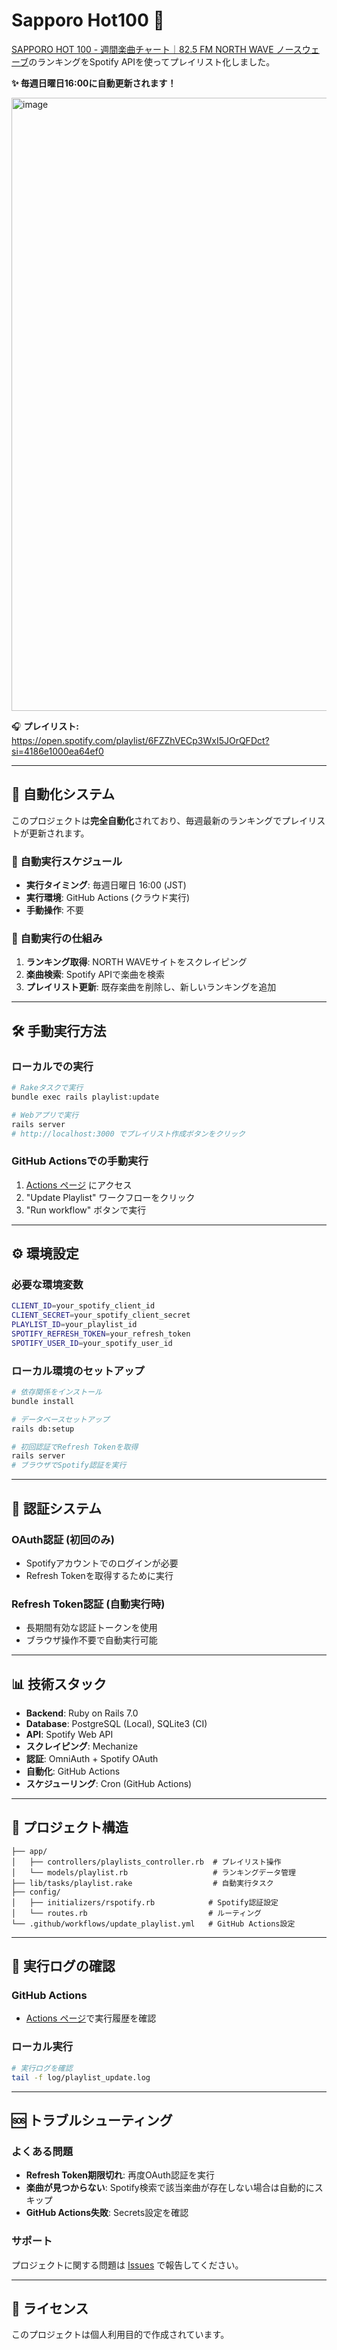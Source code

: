 # Sapporo Hot100 🎵

[SAPPORO HOT 100 - 週間楽曲チャート｜82.5 FM NORTH WAVE ノースウェーブ](https://www.fmnorth.co.jp/hot100/)のランキングをSpotify APIを使ってプレイリスト化しました。

**✨ 毎週日曜日16:00に自動更新されます！**

<img width="981" alt="image" src="https://user-images.githubusercontent.com/69446373/220035413-d0af20c1-906f-482a-802c-24985f1e6efe.png">

🎧 **プレイリスト:** https://open.spotify.com/playlist/6FZZhVECp3WxI5JOrQFDct?si=4186e1000ea64ef0

---

## 🚀 自動化システム

このプロジェクトは**完全自動化**されており、毎週最新のランキングでプレイリストが更新されます。

### 📅 自動実行スケジュール
- **実行タイミング**: 毎週日曜日 16:00 (JST)
- **実行環境**: GitHub Actions (クラウド実行)
- **手動操作**: 不要

### 🔧 自動実行の仕組み
1. **ランキング取得**: NORTH WAVEサイトをスクレイピング
2. **楽曲検索**: Spotify APIで楽曲を検索
3. **プレイリスト更新**: 既存楽曲を削除し、新しいランキングを追加

---

## 🛠️ 手動実行方法

### ローカルでの実行
```bash
# Rakeタスクで実行
bundle exec rails playlist:update

# Webアプリで実行
rails server
# http://localhost:3000 でプレイリスト作成ボタンをクリック
```

### GitHub Actionsでの手動実行
1. [Actions ページ](https://github.com/garammasala29/sapporo-hot100/actions) にアクセス
2. "Update Playlist" ワークフローをクリック  
3. "Run workflow" ボタンで実行

---

## ⚙️ 環境設定

### 必要な環境変数
```bash
CLIENT_ID=your_spotify_client_id
CLIENT_SECRET=your_spotify_client_secret
PLAYLIST_ID=your_playlist_id
SPOTIFY_REFRESH_TOKEN=your_refresh_token
SPOTIFY_USER_ID=your_spotify_user_id
```

### ローカル環境のセットアップ
```bash
# 依存関係をインストール
bundle install

# データベースセットアップ
rails db:setup

# 初回認証でRefresh Tokenを取得
rails server
# ブラウザでSpotify認証を実行
```

---

## 🔐 認証システム

### OAuth認証 (初回のみ)
- Spotifyアカウントでのログインが必要
- Refresh Tokenを取得するために実行

### Refresh Token認証 (自動実行時)
- 長期間有効な認証トークンを使用
- ブラウザ操作不要で自動実行可能

---

## 📊 技術スタック

- **Backend**: Ruby on Rails 7.0
- **Database**: PostgreSQL (Local), SQLite3 (CI)
- **API**: Spotify Web API
- **スクレイピング**: Mechanize
- **認証**: OmniAuth + Spotify OAuth
- **自動化**: GitHub Actions
- **スケジューリング**: Cron (GitHub Actions)

---

## 📁 プロジェクト構造

```
├── app/
│   ├── controllers/playlists_controller.rb  # プレイリスト操作
│   └── models/playlist.rb                   # ランキングデータ管理
├── lib/tasks/playlist.rake                  # 自動実行タスク
├── config/
│   ├── initializers/rspotify.rb            # Spotify認証設定
│   └── routes.rb                           # ルーティング
└── .github/workflows/update_playlist.yml   # GitHub Actions設定
```

---

## 🔄 実行ログの確認

### GitHub Actions
- [Actions ページ](https://github.com/garammasala29/sapporo-hot100/actions)で実行履歴を確認

### ローカル実行
```bash
# 実行ログを確認
tail -f log/playlist_update.log
```

---

## 🆘 トラブルシューティング

### よくある問題
- **Refresh Token期限切れ**: 再度OAuth認証を実行
- **楽曲が見つからない**: Spotify検索で該当楽曲が存在しない場合は自動的にスキップ
- **GitHub Actions失敗**: Secrets設定を確認

### サポート
プロジェクトに関する問題は [Issues](https://github.com/garammasala29/sapporo-hot100/issues) で報告してください。

---

## 📝 ライセンス

このプロジェクトは個人利用目的で作成されています。
